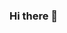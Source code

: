 ### Hi there 👋

<!--
**OguzhanBerkeOzdil/OguzhanBerkeOzdil** is a ✨ _special_ ✨ repository because its `README.md` (this file) appears on your GitHub profile.


